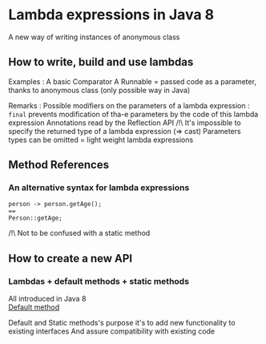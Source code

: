 # Lambda expressions in Java 8
A new way of writing instances of anonymous class

## How to write, build and use lambdas

Examples :
    A basic Comparator
    A Runnable
    = passed code as a parameter, thanks to anonymous class (only possible way in Java)
    
Remarks :
    Possible modifiers on the parameters of a lambda expression :
        `final`  prevents modification of tha-e parameters by the code of this lambda expression
        Annotations read by the Reflection API
    /!\ It's impossible to specify the returned type of a lambda expression (=> cast)
    Parameters types can be omitted = light weight lambda expressions
    
## Method References
### An alternative syntax for lambda expressions

```
person -> person.getAge();
==
Person::getAge;
```

/!\ Not to be confused with a static method

## How to create a new API
### Lambdas + default methods + static methods
All introduced in Java 8\
[Default method](https://docs.oracle.com/javase/tutorial/java/IandI/defaultmethods.html)

Default and Static methods's purpose it's to add new functionality to existing interfaces
And assure compatibility with existing code

